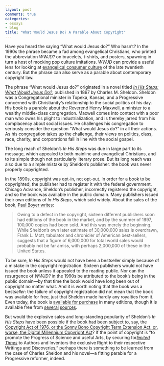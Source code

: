 ```yaml
---
layout: post
comments: true
categories: 
- essays
- blog
title: "What Would Jesus Do? A Parable About Copyright"
---
```


Have you heard the saying “What would Jesus do?” Who hasn’t? In the
1990s the phrase became a fad among evangelical Christians, who printed
the abbreviation *WWJD?* on bracelets, t-shirts, and posters, spawning
in turn a host of mocking pop culture imitations. *WWJD* can provide a
useful lens for looking at [evangelical consumer culture][] of the late
twentieth century. But the phrase can also serve as a parable about
contemporary copyright law.

<!--more-->

The phrase “What would Jesus do?” originated in a novel titled [*In His
Steps: What Would Jesus Do?*][], published in 1897 by Charles M.
Sheldon. Sheldon was a Congregational minister in Topeka, Kansas, and a
Progressive concerned with Christianity’s relationship to the social
politics of his day. His book is a parable about the Reverend Henry
Maxwell, a minister to a wealthy middle-class congregation. Maxwell
comes into contact with a poor man who owes his plight to
industrialization, and is thereby jarred from his complacency about
social issues. He challenges his congregation to seriously consider the
question “What would Jesus do?” in all their actions. As his
congregation takes up the challenge, their views on politics, class,
race, charity, and corporations fall in line with the social gospel.

The long reach of Sheldon’s *In His Steps* was due in large part to its
message, which appealed to both mainline and evangelical Christians, and
to its simple though not particularly literary prose. But its long reach
was also due to a simple mistake by Sheldon’s publisher: the book was
never properly copyrighted.

In the 1890s, copyright was opt-in, not opt-out. In order for a book to
be copyrighted, the publisher had to register it with the federal
government. Chicago Advance, Sheldon’s publisher, incorrectly registered
the copyright, and so the book was available in the public domain. Many
publishers issued their own editions of *In His Steps*, which sold
widely. About the sales of the book, [Paul Boyer writes][]:

> Owing to a defect in the copyright, sixteen different publishers soon
> had editions of the book in the market, and by the summer of 1897,
> 100,000 copies had been sold. And this was merely the beginning. While
> Sheldon’s own later estimate of 30,000,000 sales is overdrawn, Frank
> L. Mott, tabulator and chronicler of American best-sellers, suggests
> that a figure of 6,000,000 for total world sales would probably not be
> far amiss, with perhaps 2,000,000 of these in the United States.

To be sure, *In His Steps* would not have been a bestseller simply
because of a mistake in the copyright registration. Sixteen publishers
would not have issued the book unless it appealed to the reading public.
Nor can the resurgence of *WWJD?* in the 1990s be attributed to the
book’s being in the public domain—by that time the book would have long
been out of copyright no matter what. And it is worth noting that the
book was a best*seller*: the failure of copyright registration did not
mean that the book was available for free, just that Sheldon made hardly
any royalties from it. Even today, the book is [available for
purchase][] in many editions, though it is available free from
[several][] [sources][].

But would the explosive sales and long-standing popularity of Sheldon’s
*In His Steps* have been possible if the book had been subject to, say,
the [Copyright Act of 1976, or the Sonny Bono Copyright Term Extension
Act, or, worse, the Digital Millennium Copyright Act][copyright laws]?
If the point of copyright is “to promote the Progress of Science and
useful Arts, by securing for[*limited Times*][] to Authors and Inventors
the exclusive Right to their respective Writings and Discoveries,”
perhaps there is something to be learned from the case of Charles
Sheldon and his novel—a fitting parable for a Progressive reformer,
indeed.

[evangelical consumer culture]: http://www.bookforum.com/inprint/016_02/3848
[*In His Steps: What Would Jesus Do?*]: http://books.google.com/books?id=cHVIAAAAMAAJ
[Paul Boyer writes]: http://www.jstor.org/stable/2711587
[available for purchase]: http://www.amazon.com/s/ref=nb_sb_noss?url=search-alias=aps&field-keywords=in+his+steps&x=0&y=0
[several]: http://www.gutenberg.org/etext/4540
[sources]: http://books.google.com/books?id=cHVIAAAAMAAJ&printsec=frontcover&dq=in+his+steps&ei=dWCZS4HvMpbONM-vwdcH&cd=1#v=onepage&q=&f=false
[copyright laws]: http://chnm.gmu.edu/digitalhistory/copyright/1.php
[*limited Times*]: http://www.archives.gov/exhibits/charters/constitution_transcript.html
